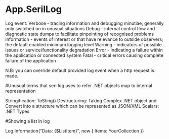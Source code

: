 # App.SerilLog


Log event:
Verbose - tracing information and debugging minutiae; generally only switched on in unusual situations
Debug - internal control flow and diagnostic state dumps to facilitate pinpointing of recognised problems
Information - events of interest or that have relevance to outside observers; the default enabled minimum logging level
Warning - indicators of possible issues or service/functionality degradation
Error - indicating a failure within the application or connected system
Fatal - critical errors causing complete failure of the application

N.B: you can override default provided log event when a http request is made.


#Unusual terms that seri log uses to refer .NET objects map to internal representation

Stringification: ToSting()
Destructuring: Taking Complex .NET object and Convert into a structure which can be represented as JSON/XML
Scalars: .NET Types


#Showing a list in log

Log.Information("Data: {$ListItem}", new { Items: YourCollection })
